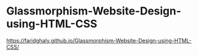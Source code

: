 # Glassmorphism-Website-Design-using-HTML-CSS

https://faridghaly.github.io/Glassmorphism-Website-Design-using-HTML-CSS/
